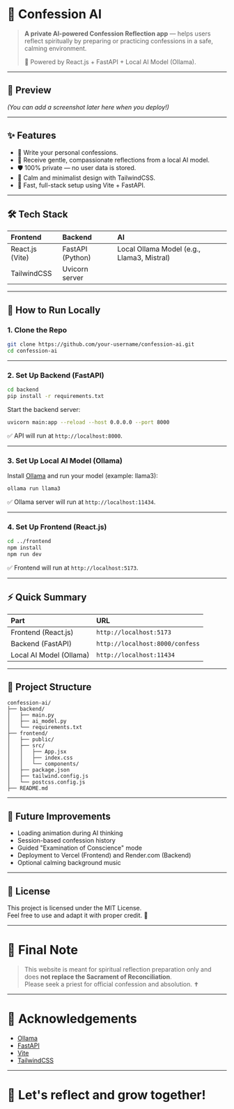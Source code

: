 # 📖 Confession AI

> **A private AI-powered Confession Reflection app** — helps users reflect spiritually by preparing or practicing confessions in a safe, calming environment.  
>  
> 🌟 Powered by React.js + FastAPI + Local AI Model (Ollama).

---

## 📸 Preview
*(You can add a screenshot later here when you deploy!)*

---

## ✨ Features
- 📝 Write your personal confessions.
- 🤖 Receive gentle, compassionate reflections from a local AI model.
- 🛡️ 100% private — no user data is stored.
- 🌙 Calm and minimalist design with TailwindCSS.
- 🚀 Fast, full-stack setup using Vite + FastAPI.

---

## 🛠️ Tech Stack

| Frontend | Backend | AI |
|:---------|:--------|:---|
| React.js (Vite) | FastAPI (Python) | Local Ollama Model (e.g., Llama3, Mistral) |
| TailwindCSS | Uvicorn server | |

---

## 🚀 How to Run Locally

### 1. Clone the Repo

```bash
git clone https://github.com/your-username/confession-ai.git
cd confession-ai
```

---

### 2. Set Up Backend (FastAPI)

```bash
cd backend
pip install -r requirements.txt
```

Start the backend server:

```bash
uvicorn main:app --reload --host 0.0.0.0 --port 8000
```

✅ API will run at `http://localhost:8000`.

---

### 3. Set Up Local AI Model (Ollama)

Install [Ollama](https://ollama.com/) and run your model (example: llama3):

```bash
ollama run llama3
```

✅ Ollama server will run at `http://localhost:11434`.

---

### 4. Set Up Frontend (React.js)

```bash
cd ../frontend
npm install
npm run dev
```

✅ Frontend will run at `http://localhost:5173`.

---

## ⚡ Quick Summary

| Part | URL |
|:-----|:----|
| Frontend (React.js) | `http://localhost:5173` |
| Backend (FastAPI) | `http://localhost:8000/confess` |
| Local AI Model (Ollama) | `http://localhost:11434` |

---

## 📂 Project Structure

```
confession-ai/
├── backend/
│   ├── main.py
│   ├── ai_model.py
│   └── requirements.txt
├── frontend/
│   ├── public/
│   ├── src/
│   │   ├── App.jsx
│   │   ├── index.css
│   │   └── components/
│   ├── package.json
│   ├── tailwind.config.js
│   └── postcss.config.js
├── README.md
```

---

## 🧠 Future Improvements
- Loading animation during AI thinking
- Session-based confession history
- Guided "Examination of Conscience" mode
- Deployment to Vercel (Frontend) and Render.com (Backend)
- Optional calming background music

---

## 📄 License
This project is licensed under the MIT License.  
Feel free to use and adapt it with proper credit. 🌟

---

# 🙏 Final Note
> This website is meant for spiritual reflection preparation only and does **not replace the Sacrament of Reconciliation**.  
> Please seek a priest for official confession and absolution. ✝️

---

# 📣 Acknowledgements
- [Ollama](https://ollama.com/)
- [FastAPI](https://fastapi.tiangolo.com/)
- [Vite](https://vitejs.dev/)
- [TailwindCSS](https://tailwindcss.com/)

---

# 🚀 Let's reflect and grow together!
